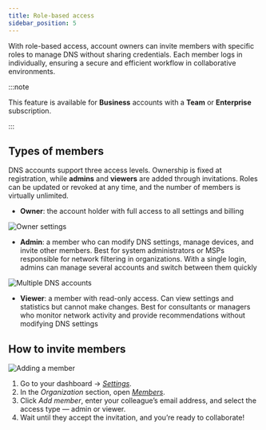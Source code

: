 ```yaml
---
title: Role-based access
sidebar_position: 5
---
```


With role-based access, account owners can invite members with specific roles to manage DNS without sharing credentials. Each member logs in individually, ensuring a secure and efficient workflow in collaborative environments.

:::note

This feature is available for **Business** accounts with a **Team** or **Enterprise** subscription.

:::

## Types of members

DNS accounts support three access levels. Ownership is fixed at registration, while **admins** and **viewers** are added through invitations. Roles can be updated or revoked at any time, and the number of members is virtually unlimited.

- **Owner**: the account holder with full access to all settings and billing

![Owner settings](https://cdn.adtidy.org/content/release_notes/dns/v2-16/settings_en.png)

- **Admin**: a member who can modify DNS settings, manage devices, and invite other members. Best for system administrators or MSPs responsible for network filtering in organizations. With a single login, admins can manage several accounts and switch between them quickly

![Multiple DNS accounts](https://cdn.adtidy.org/content/release_notes/dns/v2-16/dns_acc_en.png)

- **Viewer**: a member with read-only access. Can view settings and statistics but cannot make changes. Best for consultants or managers who monitor network activity and provide recommendations without modifying DNS settings

## How to invite members

![Adding a member](https://cdn.adtidy.org/content/release_notes/dns/v2-16/members_en.png)

1. Go to your dashboard → [*Settings*](https://adguard-dns.io/dashboard/settings/).
2. In the *Organization* section, open [*Members*](https://adguard-dns.io/dashboard/account/members).
3. Click *Add member*, enter your colleague’s email address, and select the access type — admin or viewer.
4. Wait until they accept the invitation, and you’re ready to collaborate!
